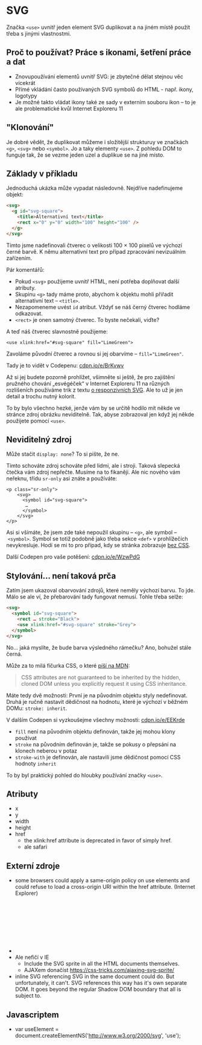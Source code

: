 # SVG <use>

Značka `<use>` uvnitř jeden element SVG duplikovat a na jiném místě použít třeba s jinými vlastnostmi.

<!-- AdSnippet -->


## Proč to používat? Práce s ikonami, šetření práce a dat

* Znovupoužívání elementů uvnitř SVG: je zbytečné dělat stejnou věc vícekrát
* Přímé vkládání často používaných SVG symbolů do HTML - např. ikony, logotypy
* Je možné takto vládat ikony také ze sady v externím souboru ikon – to je ale problematické kvůl Internet Exploreru 11

## "Klonování"

Je dobré vědět, že duplikovat můžeme i složitější strukturuy ve značkách `<g>`, `<svg>` nebo `<symbol>`. Jo a taky elementy `<use>`. Z pohledu DOM to funguje tak, že se vezme jeden uzel a duplikue se na jiné místo.

## Základy v příkladu

Jednoduchá ukázka může vypadat následovně. Nejdříve nadefinujeme objekt:

```html
<svg>
  <g id="svg-square">
    <title>Alternativní text</title>
    <rect x="0" y="0" width="100" height="100" />
  </g>  
</svg>
```    

Tímto jsme nadefinovali čtverec o velikosti 100 × 100 pixelů ve výchozí černé barvě. K němu alternativní text pro případ zpracování nevizuálním zařízením.

Pár komentářů:

- Pokud `<svg>` použijeme uvnitř HTML, není potřeba doplňovat další atributy.
- Skupinu `<g>` tady máme proto, abychom k objektu mohli přiřadit alternativní text – `<title>`.
- Nezapomeneme uvést `id` atribut. Vždyť se náš černý čtverec hodláme odkazovat.
- `<rect>` je onen samotný čtverec. To byste nečekali, viďte?

A teď náš čtverec slavnostně použijeme:

```
<use xlink:href="#svg-square" fill="LimeGreen">
```

Zavoláme původní čtverec a rovnou si jej obarvíme – `fill="LimeGreen"`.

Tady je to vidět v Codepenu: [cdpn.io/e/BrKvwv](https://codepen.io/machal/pen/BrKvwv?editors=1100)

Až si jej budete pozorně prohlížet, všimněte si ještě, že pro zajištění pružného chování „esvégéček“ v Internet Exploreru 11 na různých rozlišeních používáme trik z textu [o responzivních SVG](responzivni-svg.md). Ale to už je jen detail a trochu nutný kolorit.

To by bylo všechno hezké, jenže vám by se určitě hodilo mít někde ve stránce zdroj obrázku neviditelně. Tak, abyse zobrazoval jen když jej někde použijete pomocí `<use>`.


## Neviditelný zdroj

Může stačit `display: none`? To si pište, že ne.

Tímto schováte zdroj schováte před lidmi, ale i stroji. Taková slepecká čtečka vám zdroj nepřečte. Musíme na to fikaněji. Ale nic nového vám neřeknu, třídu `sr-only` asi znáte a používáte:

```
<p class="sr-only">
	<svg>
	  <symbol id="svg-square">
       …
	  </symbol>  
	</svg>
</p>
```

Asi si všímáte, že jsem zde také nepoužil skupinu – `<g>`, ale symbol – `<symbol>`. Symbol se totiž podobně jako třeba sekce `<def>` v prohlížečích nevykresluje. Hodí se mi to pro případ, kdy se stránka zobrazuje [bez CSS](weby-bez-css.md).

Další Codepen pro vaše potěšení: [cdpn.io/e/WzwPdG](https://codepen.io/machal/pen/WzwPdG?editors=1100)


## Stylování… není taková prča

Zatím jsem ukazoval obarvování zdrojů, které neměly výchozí barvu. To jde. Málo se ale ví, že přebarování tady fungovat nemusí. Tohle třeba selže:

```html
<svg>
  <symbol id="svg-square">
    <rect … stroke="Black">
    <use xlink:href="#svg-square" stroke="Grey">
  </symbol>  
</svg>
```

No… jaká myslíte, že bude barva výsledného rámečku? Ano, bohužel stále černá.

Může za to milá fíčurka CSS, o které [píší na MDN](https://developer.mozilla.org/en-US/docs/Web/SVG/Element/use):

> CSS attributes are not guaranteed to be inherited by the hidden, cloned DOM unless you explicitly request it using CSS inheritance.

Máte tedy dvě možnosti: První je na původním objektu styly nedefinovat. Druhá je ručně nastavit dědičnost na hodnotu, které je výchozí v běžném DOMu: `stroke: inherit`.

V dalším Codepen si vyzkoušejme všechny možnosti: [cdpn.io/e/EEKrde](https://codepen.io/machal/pen/EEKrde?editors=1100)

- `fill` není na původním objektu definován, takže jej mohou klony používat
- `stroke` na původním definován je, takže se pokusy o přepsání na klonech neberou v potaz
- `stroke-with` je definován, ale nastavili jsme dědičnost pomocí CSS hodnoty `inherit`


To by byl praktický pohled do hloubky používání značky `<use>`. 


## Atributy

* x
* y
* width
* height
* href 
    * the xlink:href attribute is deprecated in favor of simply href.
    * ale safari

## Externí zdroje

* some browsers could apply a same-origin policy on use elements and could refuse to load a cross-origin URI within the href attribute. (Internet Explorer)
* <svg> <use xlink:href="sprite.svg#icon-1"></use></svg>
* Ale nefičí v IE
    * Include the SVG sprite in all the HTML documents themselves.
    * AJAXem donačíst https://css-tricks.com/ajaxing-svg-sprite/
* inline SVG referencing SVG in the same document could do. But unfortunately, it can't. SVG references this way has it's own separate DOM. It goes beyond the regular Shadow DOM boundary that all <use> is subject to.


## Javascriptem

* var useElement =    document.createElementNS('http://www.w3.org/2000/svg', 'use');
 


